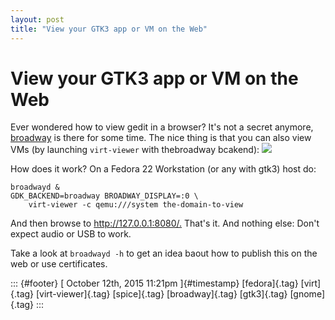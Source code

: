 ```yaml
---
layout: post
title: "View your GTK3 app or VM on the Web"
---
```



View your GTK3 app or VM on the Web
===================================

Ever wondered how to view gedit in a browser? It's not a secret anymore,
[broadway](https://developer.gnome.org/gtk3/stable/gtk-broadway.html) is
there for some time. The nice thing is that you can also view VMs (by
launching `virt-viewer` with thebroadway bcakend):
![](https://66.media.tumblr.com/9cd8ea55f960342e22616e20c0dabf2e/tumblr_inline_nw4m3kzJhV1s0jj7d_540.png)

How does it work? On a Fedora 22 Workstation (or any with gtk3) host do:

    broadwayd &
    GDK_BACKEND=broadway BROADWAY_DISPLAY=:0 \
        virt-viewer -c qemu:///system the-domain-to-view

And then browse to <http://127.0.0.1:8080/.> That's it. And nothing
else: Don't expect audio or USB to work.

Take a look at `broadwayd -h` to get an idea baout how to publish this
on the web or use certificates.

::: {#footer}
[ October 12th, 2015 11:21pm ]{#timestamp} [fedora]{.tag} [virt]{.tag}
[virt-viewer]{.tag} [spice]{.tag} [broadway]{.tag} [gtk3]{.tag}
[gnome]{.tag}
:::
